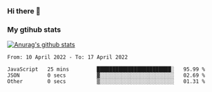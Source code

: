 ### Hi there 👋

### My gtihub stats

[![Anurag's github stats](https://github-readme-stats.vercel.app/api?username=gaozhidong)](https://github.com/gaozhidong/github-readme-stats)

<!--START_SECTION:waka-->

```text
From: 10 April 2022 - To: 17 April 2022

JavaScript   25 mins         ████████████████████████░   95.99 %
JSON         0 secs          ▓░░░░░░░░░░░░░░░░░░░░░░░░   02.69 %
Other        0 secs          ▒░░░░░░░░░░░░░░░░░░░░░░░░   01.31 %
```

<!--END_SECTION:waka-->